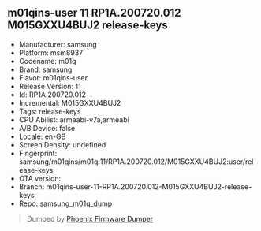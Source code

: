 ## m01qins-user 11 RP1A.200720.012 M015GXXU4BUJ2 release-keys
- Manufacturer: samsung
- Platform: msm8937
- Codename: m01q
- Brand: samsung
- Flavor: m01qins-user
- Release Version: 11
- Id: RP1A.200720.012
- Incremental: M015GXXU4BUJ2
- Tags: release-keys
- CPU Abilist: armeabi-v7a,armeabi
- A/B Device: false
- Locale: en-GB
- Screen Density: undefined
- Fingerprint: samsung/m01qins/m01q:11/RP1A.200720.012/M015GXXU4BUJ2:user/release-keys
- OTA version: 
- Branch: m01qins-user-11-RP1A.200720.012-M015GXXU4BUJ2-release-keys
- Repo: samsung_m01q_dump


>Dumped by [Phoenix Firmware Dumper](https://github.com/DroidDumps/phoenix_firmware_dumper)
